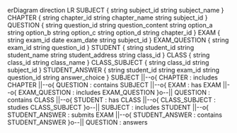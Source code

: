 erDiagram
    direction LR
    SUBJECT {
        string subject_id
        string subject_name
    }
    CHAPTER {
        string chapter_id
        string chapter_name
        string subject_id
    }
    QUESTION {
        string question_id
        string question_content
        string option_a
        string option_b
        string option_c
        string option_d
        string chapter_id
    }
    EXAM {
        string exam_id
        date exam_date
        string subject_id
    }
    EXAM_QUESTION {
        string exam_id
        string question_id
    }
    STUDENT {
        string student_id
        string student_name
        string student_address
        string class_id
    }
    CLASS {
        string class_id
        string class_name
    }
    CLASS_SUBJECT {
        string class_id
        string subject_id
    }
    STUDENT_ANSWER {
        string student_id
        string exam_id
        string question_id
        string answer_choice
    }
    SUBJECT ||--o{ CHAPTER : includes
    CHAPTER ||--o{ QUESTION : contains
    SUBJECT ||--o{ EXAM : has
    EXAM ||--o{ EXAM_QUESTION : includes
    EXAM_QUESTION }o--|| QUESTION : contains
    CLASS ||--o{ STUDENT : has
    CLASS ||--o{ CLASS_SUBJECT : studies
    CLASS_SUBJECT }o--|| SUBJECT : includes
    STUDENT ||--o{ STUDENT_ANSWER : submits
    EXAM ||--o{ STUDENT_ANSWER : contains
    STUDENT_ANSWER }o--|| QUESTION : answers
